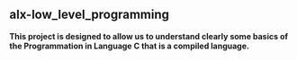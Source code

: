 ## alx-low_level_programming
**This project is designed to allow us to understand clearly some basics of the
Programmation in Language C that is a compiled language.**

